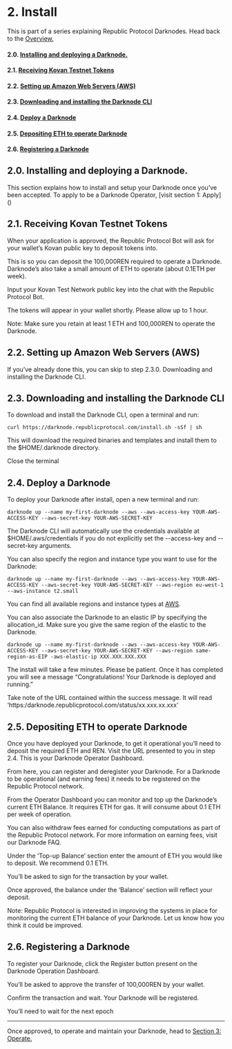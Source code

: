 # 2. Install
This is part of a series explaining Republic Protocol Darknodes. Head back to the [Overview.]()

#### 2.0. [Installing and deploying a Darknode.](#20-installing-and-deploying-a-darknode-1)
#### 2.1. [Receiving Kovan Testnet Tokens ](#21-receiving-kovan-testnet-tokens)
#### 2.2. [Setting up Amazon Web Servers (AWS)](#22-setting-up-amazon-web-servers-aws-1)
#### 2.3. [Downloading and installing the Darknode CLI](#23-downloading-and-installing-the-darknode-cli-1)
#### 2.4. [Deploy a Darknode](#24-deploy-a-darknode-1)
#### 2.5. [Depositing ETH to operate Darknode](#25-depositing-eth-to-operate-darknode-1)
#### 2.6. [Registering a Darknode](#26-registering-a-darknode-1)



## 2.0. Installing and deploying a Darknode.
This section explains how to install and setup your Darknode once you’ve been accepted. To apply to be a Darknode Operator, [visit section 1: Apply] ()



## 2.1. Receiving Kovan Testnet Tokens
When your application is approved, the Republic Protocol Bot will ask for your wallet’s Kovan public key to deposit tokens into.

This is so you can deposit the 100,000REN required to operate a Darknode. Darknode’s also take a small amount of ETH to operate (about 0.1ETH per week). 

Input your Kovan Test Network public key into the chat with the Republic Protocol Bot. 

The tokens will appear in your wallet shortly. Please allow up to 1 hour. 

Note: Make sure you retain at least 1 ETH and 100,000REN to operate the Darknode.


## 2.2. Setting up Amazon Web Servers (AWS)

If you’ve already done this, you can skip to step 2.3.0. Downloading and installing the Darknode CLI. 


## 2.3. Downloading and installing the Darknode CLI
To download and install the Darknode CLI, open a terminal and run:

```
curl https://darknode.republicprotocol.com/install.sh -sSf | sh
```

This will download the required binaries and templates and install them to the $HOME/.darknode directory. 
 
Close the terminal


## 2.4. Deploy a Darknode

To deploy your Darknode after install, open a new terminal and run: 

```
darknode up --name my-first-darknode --aws --aws-access-key YOUR-AWS-ACCESS-KEY --aws-secret-key YOUR-AWS-SECRET-KEY
```

The Darknode CLI will automatically use the credentials available at $HOME/.aws/credentials if you do not explicitly set the --access-key and --secret-key arguments.

You can also specify the region and instance type you want to use for the Darknode:

```
darknode up --name my-first-darknode --aws --aws-access-key YOUR-AWS-ACCESS-KEY --aws-secret-key YOUR-AWS-SECRET-KEY --aws-region eu-west-1 --aws-instance t2.small
```

You can find all available regions and instance types at [AWS](https://docs.aws.amazon.com/AmazonRDS/latest/UserGuide/Concepts.RegionsAndAvailabilityZones.html).

You can also associate the Darknode to an elastic IP by specifying the allocation_id. Make sure you give the same region of the elastic to the Darknode.

```
darknode up --name my-first-darknode --aws --aws-access-key YOUR-AWS-ACCESS-KEY --aws-secret-key YOUR-AWS-SECRET-KEY --aws-region same-region-as-EIP -aws-elastic-ip XXX.XXX.XXX.XXX
```

The install will take a few minutes. Please be patient. Once it has completed you will see a message “Congratulations! Your Darknode is deployed and running.”

Take note of the URL contained within the success message. It will read ‘https:/darknode.republicprotocol.com/status/xx.xxx.xx.xxx'


## 2.5. Depositing ETH to operate Darknode

Once you have deployed your Darknode, to get it operational you’ll need to deposit the required ETH and REN. Visit the URL presented to you in step 2.4. This is your Darknode Operator Dashboard. 

From here, you can register and deregister your Darknode. For a Darknode to be operational (and earning fees) it needs to be registered on the Republic Protocol network. 

From the Operator Dashboard you can monitor and top up the Darknode’s current ETH Balance. It requires ETH for gas. It will consume about 0.1 ETH per week of operation. 

You can also withdraw fees earned for conducting computations as part of the Republic Protocol network. For more information on earning fees, visit our Darknode FAQ. 

Under the ‘Top-up Balance’ section enter the amount of ETH you would like to deposit. We recommend 0.1 ETH. 

You’ll be asked to sign for the transaction by your wallet. 

Once approved, the balance under the ‘Balance’ section will reflect your deposit. 

Note: Republic Protocol is interested in improving the systems in place for monitoring the current ETH balance of your Darknode. Let us know how you think it could be improved. 


## 2.6. Registering a Darknode
To register your Darknode, click the Register button present on the Darknode Operation Dashboard.

You’ll be asked to approve the transfer of 100,000REN by your wallet. 

Confirm the transaction and wait. Your Darknode will be registered. 

You’ll need to wait for the next epoch


---
Once approved, to operate and maintain your Darknode, head to [Section 3: Operate.]()


